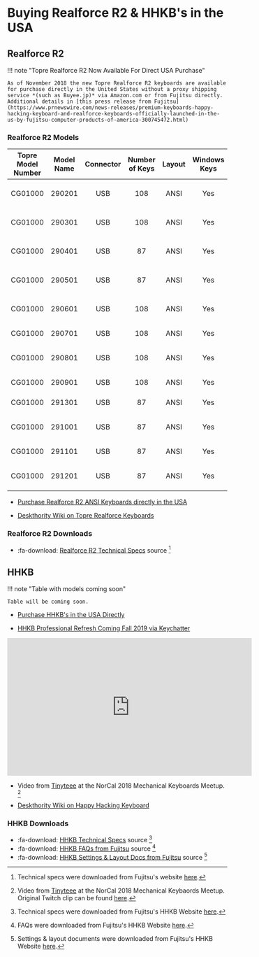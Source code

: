# Buying Realforce R2 & HHKB's in the USA

## Realforce R2 

!!! note "Topre Realforce R2 Now Available For Direct USA Purchase"

    As of November 2018 the new Topre Realforce R2 keyboards are available for purchase directly in the United States without a proxy shipping service *(such as Buyee.jp)* via Amazon.com or from Fujitsu directly. Additional details in [this press release from Fujitsu](https://www.prnewswire.com/news-releases/premium-keyboards-happy-hacking-keyboard-and-realforce-keyboards-officially-launched-in-the-us-by-fujitsu-computer-products-of-america-300745472.html) 


### Realforce R2 Models

| **Topre Model Number** | **Model Name** | **Connector** | **Number of Keys** | **Layout** | **Windows Keys** |     **Key Weight**     | **Key Labelling** | **Label Size** | **Enclosure Color** | **LED Colour** | **Dip Switches** | **Release Date** | **Availability** |
|:----------------------:|:--------------:|:-------------:|:------------------:|:----------:|:----------------:|:----------------------:|:-----------------:|:--------------:|:-------------------:|:--------------:|:----------------:|:----------------:|:----------------:|
|         CG01000        |     290201     |      USB      |         108        |    ANSI    |        Yes       | Uniform 45g (Silenced) |    Sublimation    |                |        Ivory        |                |                  |       2018       |     Available    |
|         CG01000        |     290301     |      USB      |         108        |    ANSI    |        Yes       | Uniform 45g (Silenced) |    Sublimation    |                |        Black        |                |                  |       2018       |     Available    |
|         CG01000        |     290401     |      USB      |         87         |    ANSI    |        Yes       | Uniform 45g (Silenced) |    Sublimation    |                |        Ivory        |                |                  |       2018       |     Available    |
|         CG01000        |     290501     |      USB      |         87         |    ANSI    |        Yes       | Uniform 45g (Silenced) |    Sublimation    |                |        Black        |                |                  |       2018       |     Available    |
|         CG01000        |     290601     |      USB      |         108        |    ANSI    |        Yes       | Uniform 55g (Silenced) |    Sublimation    |                |        Ivory        |                |                  |       2018       |     Available    |
|         CG01000        |     290701     |      USB      |         108        |    ANSI    |        Yes       |   Variable (Silenced)  |    Sublimation    |                |        Ivory        |                |                  |       2018       |     Available    |
|         CG01000        |     290801     |      USB      |         108        |    ANSI    |        Yes       | Uniform 55g (Silenced) |    Sublimation    |                |        Black        |                |                  |       2018       |     Available    |
|         CG01000        |     290901     |      USB      |         108        |    ANSI    |        Yes       |   Variable (Silenced)  |    Sublimation    |                |        Black        |                |                  |       2018       |     Available    |
|         CG01000        |     291301     |      USB      |         87         |    ANSI    |        Yes       |   Variable (Silenced)  |    Sublimation    |                |        Black        |                |                  |       2018       |     Available    |
|         CG01000        |     291001     |      USB      |         87         |    ANSI    |        Yes       | Uniform 55g (Silenced) |    Sublimation    |                |        Ivory        |                |                  |       2018       |     Available    |
|         CG01000        |     291101     |      USB      |         87         |    ANSI    |        Yes       |   Variable (Silenced)  |    Sublimation    |                |        Ivory        |                |                  |       2018       |     Available    |
|         CG01000        |     291201     |      USB      |         87         |    ANSI    |        Yes       | Uniform 55g (Silenced) |    Sublimation    |                |        Black        |                |                  |       2018       |     Available    |

* [Purchase Realforce R2 ANSI Keyboards directly in the USA](https://hhkeyboard.us/realforce/)

* [Deskthority Wiki on Topre Realforce Keyboards](https://deskthority.net/wiki/Topre_Realforce)




### Realforce R2 Downloads

* :fa-download: [Realforce R2 Technical Specs](../files/realforce-r2-technical-specs.pdf) source [^1]


## HHKB 

!!! note "Table with models coming soon"

    Table will be coming soon.



* [Purchase HHKB's in the USA Directly](https://hhkeyboard.us/happyhacking/)

* [HHKB Professional Refresh Coming Fall 2019 via Keychatter](https://www.keychatter.com/2018/11/13/hhkb-professional-refresh-coming-fall-2019/)

<iframe width="560" height="315" src="https://www.youtube-nocookie.com/embed/93tcwesW7NE" frameborder="0" allow="accelerometer; autoplay; encrypted-media; gyroscope; picture-in-picture" allowfullscreen></iframe>

* Video from [Tinyteee](https://www.twitch.tv/tinyteee) at the NorCal 2018 Mechanical Keyboards Meetup. [^5]

* [Deskthority Wiki on Happy Hacking Keyboard](https://deskthority.net/wiki/Happy_Hacking_Keyboard)


### HHKB Downloads

* :fa-download: [HHKB Technical Specs](../files/hhkb-technical-specs.pdf) source [^2]
* :fa-download: [HHKB FAQs from Fujitsu](../files/hhkb-faqs.pdf) source [^3]
* :fa-download: [HHKB Settings & Layout Docs from Fujitsu](../files/hhkb-settings-layout.pdf) source [^4]


[^1]: Technical specs were downloaded from Fujitsu's website [here](https://hhkeyboard.us/wp-content/uploads/2018/11/RF_Tech_Specs-1.pdf).
[^2]: Technical specs were downloaded from Fujitsu's HHKB Website [here](https://hhkeyboard.us/happyhacking/).
[^3]: FAQs were downloaded from Fujitsu's HHKB Website [here](https://hhkeyboard.us/happyhacking/).
[^4]: Settings & layout documents were downloaded from Fujitsu's HHKB Website [here](https://hhkeyboard.us/happyhacking/).
[^5]: Video from [Tinyteee](https://www.twitch.tv/tinyteee) at the NorCal 2018 Mechanical Keybaords Meetup. Original Twitch clip can be found [here](https://clips.twitch.tv/GrossImportantYogurtPupper).

